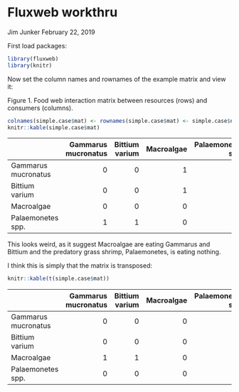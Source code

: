 Fluxweb workthru
================
Jim Junker
February 22, 2019

First load packages:

``` r
library(fluxweb)
library(knitr)
```

Now set the column names and rownames of the example matrix and view it:

Figure 1. Food web interaction matrix between resources (rows) and
consumers
(columns).

``` r
colnames(simple.case$mat) <- rownames(simple.case$mat) <- simple.case$names
knitr::kable(simple.case$mat)
```

|                     | Gammarus mucronatus | Bittium varium | Macroalgae | Palaemonetes spp. |
| ------------------- | ------------------: | -------------: | ---------: | ----------------: |
| Gammarus mucronatus |                   0 |              0 |          1 |                 0 |
| Bittium varium      |                   0 |              0 |          1 |                 0 |
| Macroalgae          |                   0 |              0 |          0 |                 0 |
| Palaemonetes spp.   |                   1 |              1 |          0 |                 0 |

This looks weird, as it suggest Macroalgae are eating Gammarus and
Bittium and the predatory grass shrimp, Palaemonetes, is eating nothing.

I think this is simply that the matrix is
transposed:

``` r
knitr::kable(t(simple.case$mat))
```

|                     | Gammarus mucronatus | Bittium varium | Macroalgae | Palaemonetes spp. |
| ------------------- | ------------------: | -------------: | ---------: | ----------------: |
| Gammarus mucronatus |                   0 |              0 |          0 |                 1 |
| Bittium varium      |                   0 |              0 |          0 |                 1 |
| Macroalgae          |                   1 |              1 |          0 |                 0 |
| Palaemonetes spp.   |                   0 |              0 |          0 |                 0 |

